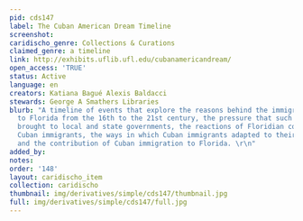 ```yaml
---
pid: cds147
label: The Cuban American Dream Timeline
screenshot: 
caridischo_genre: Collections & Curations
claimed_genre: a timeline
link: http://exhibits.uflib.ufl.edu/cubanamericandream/
open_access: 'TRUE'
status: Active
language: en
creators: Katiana Bagué Alexis Baldacci
stewards: George A Smathers Libraries
blurb: "A timeline of events that explore the reasons behind the immigration of Cubans
  to Florida from the 16th to the 21st century, the pressure that such immigration
  brought to local and state governments, the reactions of Floridian communities to
  Cuban immigrants, the ways in which Cuban immigrants adapted to their new reality,
  and the contribution of Cuban immigration to Florida. \r\n"
added_by: 
notes: 
order: '148'
layout: caridischo_item
collection: caridischo
thumbnail: img/derivatives/simple/cds147/thumbnail.jpg
full: img/derivatives/simple/cds147/full.jpg
---
```

